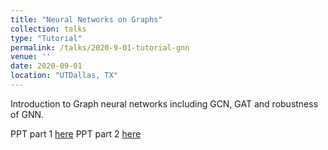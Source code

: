 ```yaml
---
title: "Neural Networks on Graphs"
collection: talks
type: "Tutorial"
permalink: /talks/2020-9-01-tutorial-gnn
venue: ''
date: 2020-09-01
location: "UTDallas, TX"
---
```


Introduction to Graph neural networks including GCN, GAT and robustness of GNN.

PPT part 1 [here](/files/presentation_graph_gcn.pdf)
PPT part 2 [here](/files/presentation_graph_gat_adversarial.pdf)
